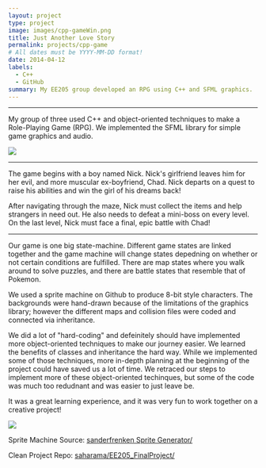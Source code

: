 ```yaml
---
layout: project
type: project
image: images/cpp-gameWin.png
title: Just Another Love Story
permalink: projects/cpp-game
# All dates must be YYYY-MM-DD format!
date: 2014-04-12
labels:
  - C++
  - GitHub
summary: My EE205 group developed an RPG using C++ and SFML graphics.
---
```

<hr>

My group of three used C++ and object-oriented techniques to make a Role-Playing Game (RPG). We implemented the SFML library for simple game graphics and audio.


<img class="ui image" src="{{ site.baseurl }}/images/cpp-title.png">

<hr>

The game begins with a boy named Nick. Nick's girlfriend leaves him for her evil, and more muscular ex-boyfriend, Chad. Nick departs on a quest to raise his abilities and win the girl of his dreams back!

After navigating through the maze, Nick must collect the items and help strangers in need out. He also needs to defeat a mini-boss on every level. On the last level, Nick must face a final, epic battle with Chad!

<hr>

Our game is one big state-machine. Different game states are linked together and the game machine will change states depedning on whether or not certain conditions are fulfilled. There are map states where you walk around to solve puzzles, and there are battle states that resemble that of Pokemon.

We used a sprite machine on Github to produce 8-bit style characters. The backgrounds were hand-drawn because of the limitations of the graphics library; however the different maps and collision files were coded and connected via inheritance. 

We did a lot of "hard-coding" and defeinitely should have implemented more object-oriented techniques to make our journey easier. We learned the benefits of classes and inheritance the hard way. While we implemented some of those techniques, more in-depth planning at the beginning of the project could have saved us a lot of time. We retraced our steps to implement more of these object-oriented techinques, but some of the code was much too redudnant and was easier to just leave be. 

It was a great learning experience, and it was very fun to work together on a creative project!

<img class="ui image" src="{{ site.baseurl }}/images/cpp-gameover.png">

Sprite Machine Source: <a href="https://sanderfrenken.github.io/Universal-LPC-Spritesheet-Character-Generator/"><i class="large github icon "></i>sanderfrenken Sprite Generator/</a>

Clean Project Repo: <a href="https://github.com/saharama/EE205_FinalProject"><i class="large github icon "></i>saharama/EE205_FinalProject/</a>

